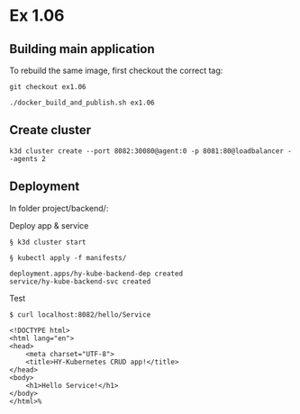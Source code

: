 # Ex 1.06

## Building main application

To rebuild the same image, first checkout the correct tag:

```
git checkout ex1.06
```

```
./docker_build_and_publish.sh ex1.06
```

## Create cluster

```
k3d cluster create --port 8082:30080@agent:0 -p 8081:80@loadbalancer --agents 2
```

## Deployment

In folder project/backend/:

Deploy app & service

```
§ k3d cluster start

§ kubectl apply -f manifests/

deployment.apps/hy-kube-backend-dep created
service/hy-kube-backend-svc created
```

Test

```
$ curl localhost:8082/hello/Service

<!DOCTYPE html>
<html lang="en">
<head>
    <meta charset="UTF-8">
    <title>HY-Kubernetes CRUD app!</title>
</head>
<body>
    <h1>Hello Service!</h1>
</body>
</html>%  
```

